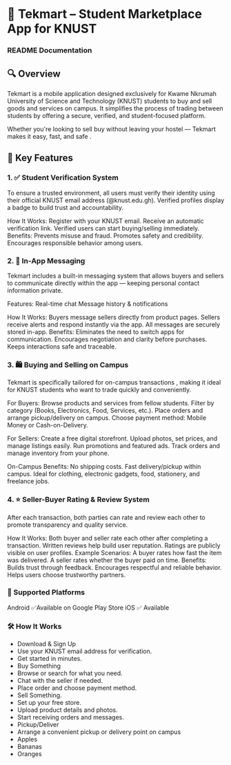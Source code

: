 # 📱 Tekmart – Student Marketplace App for KNUST
### README Documentation

## 🔍 Overview
Tekmart is a mobile application designed exclusively for Kwame Nkrumah University of Science and Technology (KNUST) students to buy and sell goods and services on campus. It simplifies the process of trading between students by offering a secure, verified, and student-focused platform.

Whether you're looking to sell buy without leaving your hostel — Tekmart makes it easy, fast, and safe .


## 🔐 Key Features
### 1. ✅ Student Verification System
To ensure a trusted environment, all users must verify their identity using their official KNUST email address (@knust.edu.gh). Verified profiles display a badge to build trust and accountability.

How It Works:
Register with your KNUST email.
Receive an automatic verification link.
Verified users can start buying/selling immediately.
Benefits:
Prevents misuse and fraud.
Promotes safety and credibility.
Encourages responsible behavior among users.

### 2. 💬 In-App Messaging
Tekmart includes a built-in messaging system that allows buyers and sellers to communicate directly within the app — keeping personal contact information private.

Features:
Real-time chat
Message history & notifications

How It Works:
Buyers message sellers directly from product pages.
Sellers receive alerts and respond instantly via the app.
All messages are securely stored in-app.
Benefits:
Eliminates the need to switch apps for communication.
Encourages negotiation and clarity before purchases.
Keeps interactions safe and traceable.

### 3. 🛍️ Buying and Selling on Campus
Tekmart is specifically tailored for on-campus transactions , making it ideal for KNUST students who want to trade quickly and conveniently.

For Buyers:
Browse products and services from fellow students.
Filter by category (Books, Electronics, Food, Services, etc.).
Place orders and arrange pickup/delivery on campus.
Choose payment method: Mobile Money or Cash-on-Delivery.

For Sellers:
Create a free digital storefront.
Upload photos, set prices, and manage listings easily.
Run promotions and featured ads.
Track orders and manage inventory from your phone.

On-Campus Benefits:
No shipping costs.
Fast delivery/pickup within campus.
Ideal for clothing, electronic gadgets, food, stationery, and freelance jobs.

### 4. ⭐ Seller-Buyer Rating & Review System
After each transaction, both parties can rate and review each other to promote transparency and quality service.

How It Works:
Both buyer and seller rate each other after completing a transaction.
Written reviews help build user reputation.
Ratings are publicly visible on user profiles.
Example Scenarios:
A buyer rates how fast the item was delivered.
A seller rates whether the buyer paid on time.
Benefits:
Builds trust through feedback.
Encourages respectful and reliable behavior.
Helps users choose trustworthy partners.

### 📲 Supported Platforms
Android
✅Available on Google Play Store
iOS
✅ Available

### 🛠️ How It Works
- Download & Sign Up
- Use your KNUST email address for verification.
- Get started in minutes.
- Buy Something
- Browse or search for what you need. 
- Chat with the seller if needed. 
- Place order and choose payment method. 
- Sell Something. 
- Set up your free store.
- Upload product details and photos.
- Start receiving orders and messages.
- Pickup/Deliver
- Arrange a convenient pickup or delivery point on campus
- Apples
- Bananas
- Oranges
